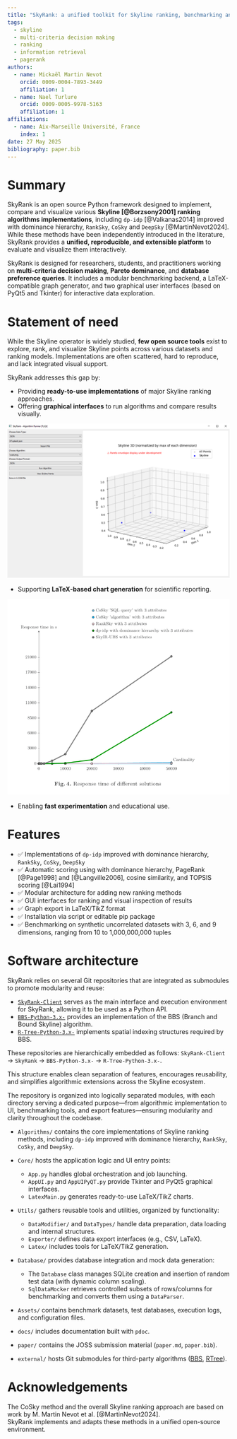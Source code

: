 ```yaml
---
title: "SkyRank: a unified toolkit for Skyline ranking, benchmarking and visualization"
tags:
  - skyline
  - multi-criteria decision making
  - ranking
  - information retrieval
  - pagerank
authors:
  - name: Mickaël Martin Nevot
    orcid: 0009-0004-7893-3449
    affiliation: 1
  - name: Nael Turlure
    orcid: 0009-0005-9978-5163
    affiliation: 1
affiliations:
  - name: Aix-Marseille Université, France
    index: 1
date: 27 May 2025
bibliography: paper.bib
---
```


# Summary

SkyRank is an open source Python framework designed to implement, compare and visualize various **Skyline [@Borzsony2001] ranking algorithms implementations**, including `dp-idp` [@Valkanas2014] improved with dominance hierarchy, `RankSky`, `CoSky` and `DeepSky` [@MartinNevot2024]. While these methods have been independently introduced in the literature, SkyRank provides a **unified, reproducible, and extensible platform** to evaluate and visualize them interactively.

SkyRank is designed for researchers, students, and practitioners working on **multi-criteria decision making**, **Pareto dominance**, and **database preference queries**. It includes a modular benchmarking backend, a LaTeX-compatible graph generator, and two graphical user interfaces (based on PyQt5 and Tkinter) for interactive data exploration.

# Statement of need

While the Skyline operator is widely studied, **few open source tools** exist to explore, rank, and visualize Skyline points across various datasets and ranking models. Implementations are often scattered, hard to reproduce, and lack integrated visual support.

SkyRank addresses this gap by:

- Providing **ready-to-use implementations** of major Skyline ranking approaches.
- Offering **graphical interfaces** to run algorithms and compare results visually.

![Graphical interface with Skyline points visualization.\label{mylabel}](/img/SkyrankUI.png)

- Supporting **LaTeX-based chart generation** for scientific reporting.

![Latex graph generation.\label{mylabel}](/img/SkyrankLatex.png)
- Enabling **fast experimentation** and educational use.

# Features

- ✅ Implementations of `dp-idp` improved with dominance hierarchy, `RankSky`, `CoSky`, `DeepSky`
- ✅ Automatic scoring using with dominance hierarchy, PageRank [@Page1998] and [@Langville2006], cosine similarity, and TOPSIS scoring [@Lai1994]
- ✅ Modular architecture for adding new ranking methods
- ✅ GUI interfaces for ranking and visual inspection of results
- ✅ Graph export in LaTeX/TikZ format
- ✅ Installation via script or editable pip package
- ✅ Benchmarking on synthetic uncorrelated datasets with 3, 6, and 9 dimensions, ranging from 10 to 1,000,000,000 tuples

# Software architecture

SkyRank relies on several Git repositories that are integrated as submodules to promote modularity and reuse:

- [`SkyRank-Client`](https://github.com/Turlure-Nael-23018992/SkyRank-Client) serves as the main interface and execution environment for SkyRank, allowing it to be used as a Python API.
- [`BBS-Python-3.x-`](https://github.com/Turlure-Nael-23018992/BBS-Python-3.x-) provides an implementation of the BBS (Branch and Bound Skyline) algorithm.
- [`R-Tree-Python-3.x-`](https://github.com/Turlure-Nael-23018992/R-Tree-Python-3.x-) implements spatial indexing structures required by BBS.

These repositories are hierarchically embedded as follows:
`SkyRank-Client` → `SkyRank` → `BBS-Python-3.x-` → `R-Tree-Python-3.x-`.

This structure enables clean separation of features, encourages reusability, and simplifies algorithmic extensions across the Skyline ecosystem.

The repository is organized into logically separated modules, with each directory serving a dedicated purpose—from algorithmic implementation to UI, benchmarking tools, and export features—ensuring modularity and clarity throughout the codebase.

- `Algorithms/` contains the core implementations of Skyline ranking methods, including `dp-idp` improved with dominance hierarchy, `RankSky`, `CoSky`, and `DeepSky`.

- `Core/` hosts the application logic and UI entry points:
  - `App.py` handles global orchestration and job launching.
  - `AppUI.py` and `AppUIPyQT.py` provide Tkinter and PyQt5 graphical interfaces.
  - `LatexMain.py` generates ready-to-use LaTeX/TikZ charts.

- `Utils/` gathers reusable tools and utilities, organized by functionality:
  - `DataModifier/` and `DataTypes/` handle data preparation, data loading and internal structures.
  - `Exporter/` defines data export interfaces (e.g., CSV, LaTeX).
  - `Latex/` includes tools for LaTeX/TikZ generation.

- `Database/` provides database integration and mock data generation:
  - The `Database` class manages SQLite creation and insertion of random test data (with dynamic column scaling).
  - `SqlDataMocker` retrieves controlled subsets of rows/columns for benchmarking and converts them using a `DataParser`.

- `Assets/` contains benchmark datasets, test databases, execution logs, and configuration files.

- `docs/` includes documentation built with `pdoc`.

- `paper/` contains the JOSS submission material (`paper.md`, `paper.bib`).

- `external/` hosts Git submodules for third-party algorithms ([BBS](https://github.com/Turlure-Nael-23018992/BBS-Python-3.x-), [RTree](https://github.com/Turlure-Nael-23018992/R-Tree-Python-3.x-)).

# Acknowledgements

The CoSky method and the overall Skyline ranking approach are based on work by M. Martin Nevot et al. [@MartinNevot2024].  
SkyRank implements and adapts these methods in a unified open-source environment.
